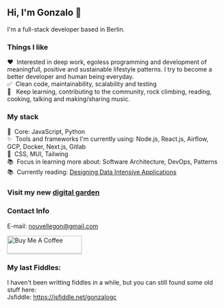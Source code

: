 ## Hi, I'm Gonzalo 👋

I'm a full-stack developer based in Berlin. 

### Things I like

:heart:&nbsp;&nbsp;Interested in deep work, egoless programming and development of meaningfull, positive and sustainable lifestyle patterns. I try to become a better developer and human being everyday.
<br>:white_check_mark:&nbsp;&nbsp;Clean code, maintainability, scalability and testing
<br>:telescope:&nbsp;&nbsp; Keep learning, contributing to the community, rock climbing, reading, cooking, talking and making/sharing music.

### My stack

:gem:&nbsp;&nbsp;Core: JavaScript, Python
<br>:sparkles:&nbsp;&nbsp;Tools and frameworks I'm currently using: Node.js, React.js, Airflow, GCP, Docker, Next.js, Gitlab 
<br>:art:&nbsp;&nbsp;CSS, MUI, Tailwing
<br>:books:&nbsp;&nbsp;Focus in learning more about: Software Architecture, DevOps, Patterns
<br>:books:&nbsp;&nbsp;Currently reading: <a href="https://books.google.com.ar/books/about/Designing_Data_Intensive_Applications.html?id=zFheDgAAQBAJ&source=kp_book_description&redir_esc=y">Designing Data Intensive Applications</a>

### Visit my new <a href="https://baumhaus-garden-gonbaum.vercel.app/">digital garden</a>

### Contact Info

E-mail: nouvellegon@gmail.com

<a href="https://www.buymeacoffee.com/FpLYu1Pkt" target="_blank"><img src="https://www.buymeacoffee.com/assets/img/custom_images/orange_img.png" alt="Buy Me A Coffee" style="height: 41px !important;width: 174px !important;box-shadow: 0px 3px 2px 0px rgba(190, 190, 190, 0.5) !important;-webkit-box-shadow: 0px 3px 2px 0px rgba(190, 190, 190, 0.5) !important;" ></a>
                                
### My last Fiddles:
I haven't been writting fiddles in a while, but you can still found some old stuff here:
<br>Jsfiddle: https://jsfiddle.net/gonzalogc
